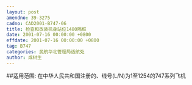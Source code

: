 ```yaml
---
layout: post
amendno: 39-3275
cadno: CAD2001-B747-06
title: 检查和改装机身站位1480隔框
date: 2001-07-16 00:00:00 +0800
effdate: 2001-07-16 00:00:00 +0800
tag: B747
categories: 民航华北管理局适航处
author: 成树生
---
```


##适用范围:
在中华人民共和国注册的、线号(L/N)为1至1254的747系列飞机

